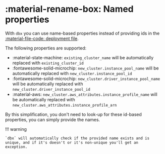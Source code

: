 # :material-rename-box: Named properties

With `dbx` you can use name-based properties instead of providing ids in the [:material-file-code: deployment file](../reference/deployment.md).

The following properties are supported:

-   :material-state-machine: `existing_cluster_name` will be automatically replaced with `existing_cluster_id`
-   :fontawesome-solid-microchip: `new_cluster.instance_pool_name` will be automatically replaced with `new_cluster.instance_pool_id`
-   :fontawesome-solid-microchip: `new_cluster.driver_instance_pool_name` will be automatically replaced with `new_cluster.driver_instance_pool_id`
-   :material-aws: `new_cluster.aws_attributes.instance_profile_name` will be automatically replaced with `new_cluster.aws_attributes.instance_profile_arn`

By this simplification, you don't need to look-up for these id-based properties, you can simply provide the names.

!!! warning

    `dbx` will automatically check if the provided name exists and is unique, and if it's doesn't or it's non-unique you'll get an exception.
